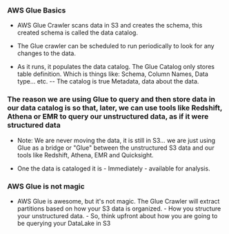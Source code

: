 ### AWS Glue Basics

- AWS Glue Crawler scans data in S3 and creates the schema, this created schema is called the data catalog.

- The Glue crawler can be scheduled to run periodically to look for any changes to the data.

- As it runs, it populates the data catalog. The Glue Catalog only stores table definition. Which is things like: Schema, Column Names, Data type... etc. -- The catalog is true Metadata, data about the data.

### The reason we are using Glue to query and then store data in our data catalog is so that, later, we can use tools like Redshift, Athena or EMR to query our unstructured data, as if it were structured data

- Note: We are never moving the data, it is still in S3... we are just using Glue as a bridge or "Glue" between the unstructured S3 data and our tools like Redshift, Athena, EMR and Quicksight.

- One the data is cataloged it is - Immediately - available for analysis.

### AWS Glue is not magic
- AWS Glue is awesome, but it's not magic. The Glue Crawler will extract partitions based on how your S3 data is organized. - How you structure your unstructured data. -  So, think upfront about how you are going to be querying your DataLake in S3